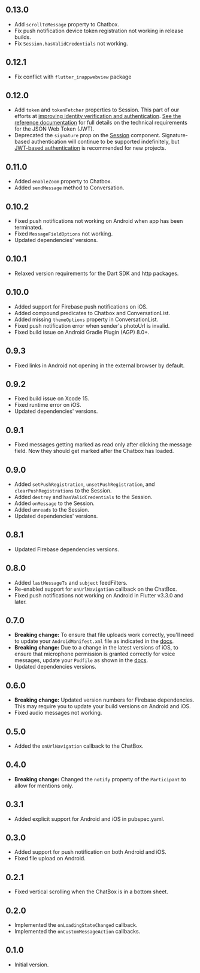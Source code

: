 ## 0.13.0

- Add `scrollToMessage` property to Chatbox.
- Fix push notification device token registration not working in release builds.
- Fix `Session.hasValidCredentials` not working.

## 0.12.1

- Fix conflict with `flutter_inappwebview` package

## 0.12.0

- Add `token` and `tokenFetcher` properties to Session. This part of our efforts at [improving identity verification and authentication](https://talkjs.com/docs/Features/Security_Settings/Authentication/). [See the reference documentation](https://talkjs.com/docs/Features/Security_Settings/Advanced_Authentication/#token-reference) for full details on the technical requirements for the JSON Web Token (JWT).
- Deprecated the `signature` prop on the [Session](https://talkjs.com/docs/Reference/Flutter_SDK/Session/) component. Signature-based authentication will continue to be supported indefinitely, but [JWT-based authentication](https://talkjs.com/docs/Features/Security_Settings/Authentication/) is recommended for new projects.

## 0.11.0

- Added `enableZoom` property to Chatbox.
- Added `sendMessage` method to Conversation.

## 0.10.2

- Fixed push notifications not working on Android when app has been terminated.
- Fixed `MessageFieldOptions` not working.
- Updated dependencies' versions.

## 0.10.1

- Relaxed version requirements for the Dart SDK and http packages.

## 0.10.0

- Added support for Firebase push notifications on iOS.
- Added compound predicates to Chatbox and ConversationList.
- Added missing `themeOptions` property in ConversationList.
- Fixed push notification error when sender's photoUrl is invalid.
- Fixed build issue on Android Gradle Plugin (AGP) 8.0+.

## 0.9.3

- Fixed links in Android not opening in the external browser by default.

## 0.9.2

- Fixed build issue on Xcode 15.
- Fixed runtime error on iOS.
- Updated dependencies' versions.

## 0.9.1

- Fixed messages getting marked as read only after clicking the message field.
  Now they should get marked after the Chatbox has loaded.

## 0.9.0

- Added `setPushRegistration`, `unsetPushRegistration`, and `clearPushRegistrations` to the Session.
- Added `destroy` and `hasValidCredentials` to the Session.
- Added `onMessage` to the Session.
- Added `unreads` to the Session.
- Updated dependencies' versions.

## 0.8.1

- Updated Firebase dependencies versions.

## 0.8.0

- Added `lastMessageTs` and `subject` feedFilters.
- Re-enabled support for `onUrlNavigation` callback on the ChatBox.
- Fixed push notifications not working on Android in Flutter v3.3.0 and later.

## 0.7.0

- **Breaking change:** To ensure that file uploads work correctly, you'll need to update your
  `AndroidManifest.xml` file as indicated in the [docs](https://talkjs.com/docs/Features/Customizations/File_Sharing/#enabling-file-upload-on-flutter).
- **Breaking change:** Due to a change in the latest versions of iOS, to ensure that microphone
  permission is granted correctly for voice messages, update your `Podfile` as shown in
  the [docs](https://talkjs.com/docs/Features/Customizations/Voice_Messages/#ios).
- Updated dependencies versions.

## 0.6.0

- **Breaking change:** Updated version numbers for Firebase dependencies. This may require you to update
  your build versions on Android and iOS.
- Fixed audio messages not working.

## 0.5.0

- Added the `onUrlNavigation` callback to the ChatBox.

## 0.4.0

- **Breaking change:** Changed the `notify` property of the `Participant` to allow for mentions only.

## 0.3.1

- Added explicit support for Android and iOS in pubspec.yaml.

## 0.3.0

- Added support for push notification on both Android and iOS.
- Fixed file upload on Android.

## 0.2.1

- Fixed vertical scrolling when the ChatBox is in a bottom sheet.

## 0.2.0

- Implemented the `onLoadingStateChanged` callback.
- Implemented the `onCustomMessageAction` callbacks.

## 0.1.0

- Initial version.
